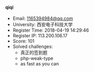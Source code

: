 #### qiqi  

* Email: 1165394984@qq.com  
* University: 西安电子科技大学  
* Register Time: 2018-04-19 14:29:46  
* Register IP: 113.200.106.17  
* Score: 101  
* Solved challenges: 
  * 真正的签到题  
  * php-weak-type  
  * as fast as you can  
